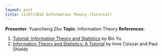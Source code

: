 ```yaml
---
layout: post
title: 11/07/2015 Information Theory (Tutorial)
---
```

**Presenter**: Yuancheng Zhu
**Topic**: Information Theory
**References**:  
1. [Tutorial: Information Theory and Statistics](http://www.icmla-conference.org/icmla08/slides1.pdf) by Bin Yu
2. [Information Theory and Statistics: A Tutorial](http://www.stat.berkeley.edu/~binyu/212A/papers/cs.pdf) by Imre Csiszar and Paul Shields
